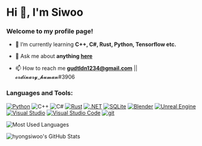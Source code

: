 # Hi 👋, I'm Siwoo
### Welcome to my profile page!

<!-- ![Profile views](https://komarev.com/ghpvc/?username=gudtldn&label=Profile%20views&color=0e75b6&style=flat) -->

- 🌱 I’m currently learning **C++, C#, Rust, Python, Tensorflow etc.**

- 💬 Ask me about **anything [here](https://github.com/gudtldn/gudtldn/issues)**

- 📫 How to reach me **gudtldn1234@gmail.com** || 𝓸𝓻𝓭𝓲𝓷𝓪𝓻𝔂_𝓱𝓾𝓶𝓪𝓷#3906

### Languages and Tools:
<!-- https://simpleicons.org/ -->

[![Python](https://img.shields.io/badge/Python-3776AB?style=flat-square&logo=python&logoColor=white)](https://www.python.org)
![C++](https://img.shields.io/badge/C%2B%2B-00599C?style=flat-square&logo=cplusplus&logoColor=white)
![C#](https://img.shields.io/badge/C%23-239120?style=flat-square&logo=csharp&logoColor=white)
[![Rust](https://img.shields.io/badge/Rust-000000?style=flat-square&logo=rust&logoColor=white)](https://www.rust-lang.org)
[![.NET](https://img.shields.io/badge/.NET-512BD4?style=flat-square&logo=dotnet&logoColor=white)](https://dotnet.microsoft.com/)
[![SQLite](https://img.shields.io/badge/SQLite-003B57?style=flat-square&logo=sqlite&logoColor=white)](https://www.sqlite.org/)
[![Blender](https://img.shields.io/badge/Blender-F5792A?style=flat-square&logo=blender&logoColor=white)](https://www.blender.org/)
[![Unreal Engine](https://img.shields.io/badge/Unreal%20Engine-0E1128?style=flat-square&logo=unrealengine&logoColor=white)](https://www.unrealengine.com/)
[![Visual Studio](https://img.shields.io/badge/Visual%20Studio-5C2D91?style=flat-square&logo=visualstudio&logoColor=white)](https://visualstudio.microsoft.com/)
[![Visual Studio Code](https://img.shields.io/badge/VScode-007ACC?style=flat-square&logo=visualstudiocode&logoColor=white)](https://code.visualstudio.com/)
[![git](https://img.shields.io/badge/git-F05032?style=flat-square&logo=git&logoColor=white)](https://git-scm.com/)

![Most Used Languages](https://github-readme-stats.vercel.app/api/top-langs?username=gudtldn&show_icons=true&exclude_repo=gudtldn.github.io&locale=en&layout=compact)

![hyongsiwoo's GitHub Stats](https://github-readme-stats.vercel.app/api?username=gudtldn&count_private=true&show_icons=true&locale=en)

<!-- ![Streak](https://github-readme-streak-stats.herokuapp.com/?user=gudtldn) -->


<!-- [API](https://github.com/anuraghazra/github-readme-stats/blob/master/docs/readme_kr.md) -->
